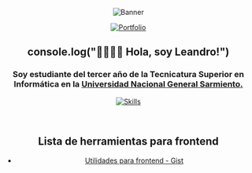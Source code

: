 <div align="center">
  
![Banner](https://i.ibb.co/whYHC8h/l3anav.png)

[![Portfolio](https://img.shields.io/badge/Portfolio-%23000000.svg?style=for-the-badge&logo=firefox&logoColor=#FF7139)](http://www.leanav.dev.ar/)
</div>

<div align="center">
  
## console.log("👋🏽👋🏽 Hola, soy Leandro!")

</div>

<div align="center">

### Soy estudiante del tercer año de la Tecnicatura Superior en Informática en la [Universidad Nacional General Sarmiento.](https://www.ungs.edu.ar/)

<!---
typescript
-->

[![Skills](https://skillicons.dev/icons?i=react,vite,styledcomponents,java,py,postgres)](https://github.com/L3anAv)

</div>

<br>

<div align="center">

## <b> Lista de herramientas para frontend </b>

* [Utilidades para frontend - Gist](https://gist.github.com/L3anAv/2c4595f73886c1f6606be7a3a3cd87f2)

</div>
